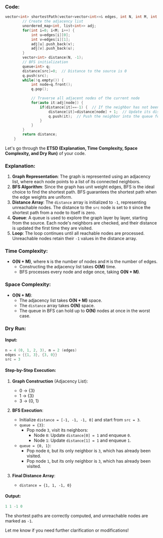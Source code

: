 ### Code:
```c
vector<int> shortestPath(vector<vector<int>>& edges, int N, int M, int src) {
        // Create the adjacency list
        unordered_map<int, list<int>> adj;
        for(int i=0; i<M; i++) {
            int u=edges[i][0];
            int v=edges[i][1];
            adj[u].push_back(v);
            adj[v].push_back(u);
        }
        vector<int> distance(N, -1);
        // BFS initialization
        queue<int> q;
        distance[src]=0;  // Distance to the source is 0
        q.push(src);
        while(!q.empty()) {
            int node=q.front();
            q.pop();
            
            // Traverse all adjacent nodes of the current node
            for(auto it:adj[node]) {
                if(distance[it]==-1) {  // If the neighbor has not been visited
                    distance[it]=distance[node] + 1;  // Update its distance
                    q.push(it);  // Push the neighbor into the queue for further exploration
                }
            }
        }
        return distance;
    }
```

Let's go through the **ETSD (Explanation, Time Complexity, Space Complexity, and Dry Run)** of your code.

### **Explanation**:
1. **Graph Representation**: The graph is represented using an adjacency list, where each node points to a list of its connected neighbors.
2. **BFS Algorithm**: Since the graph has unit weight edges, BFS is the ideal choice to find the shortest path. BFS guarantees the shortest path when the edge weights are uniform.
3. **Distance Array**: The `distance` array is initialized to `-1`, representing unreachable nodes. The distance to the `src` node is set to `0` since the shortest path from a node to itself is zero.
4. **Queue**: A queue is used to explore the graph layer by layer, starting from the source. Each node's neighbors are checked, and their distance is updated the first time they are visited.
5. **Loop**: The loop continues until all reachable nodes are processed. Unreachable nodes retain their `-1` values in the distance array.

### **Time Complexity**:
- **O(N + M)**, where `N` is the number of nodes and `M` is the number of edges. 
  - Constructing the adjacency list takes **O(M)** time.
  - BFS processes every node and edge once, taking **O(N + M)**.

### **Space Complexity**:
- **O(N + M)**:
  - The adjacency list takes **O(N + M)** space.
  - The `distance` array takes **O(N)** space.
  - The queue in BFS can hold up to **O(N)** nodes at once in the worst case.

### **Dry Run**:

#### Input:
```cpp
n = 4 (0, 1, 2, 3), m = 2 (edges)
edges = {{1, 3}, {3, 0}}
src = 3
```

#### Step-by-Step Execution:

1. **Graph Construction** (Adjacency List):
   - 0 → {3}
   - 1 → {3}
   - 3 → {0, 1}

2. **BFS Execution**:
   - Initialize `distance = [-1, -1, -1, 0]` and start from `src = 3`.
   - `queue = {3}`:
     - Pop node `3`, visit its neighbors:
       - Node `0`: Update `distance[0] = 1` and enqueue `0`.
       - Node `1`: Update `distance[1] = 1` and enqueue `1`.
   - `queue = {0, 1}`:
     - Pop node `0`, but its only neighbor is `3`, which has already been visited.
     - Pop node `1`, but its only neighbor is `3`, which has already been visited.

3. **Final Distance Array**: 
   - `distance = {1, 1, -1, 0}`

#### Output:
```cpp
1 1 -1 0
```

The shortest paths are correctly computed, and unreachable nodes are marked as `-1`.

Let me know if you need further clarification or modifications!
